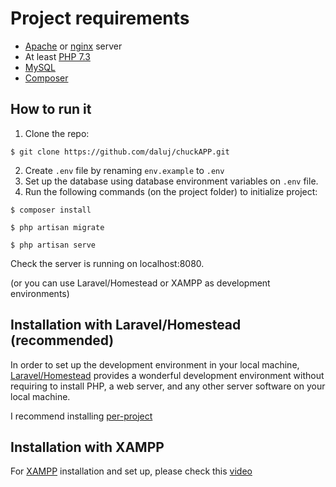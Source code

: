 # Project requirements
* [Apache](https://httpd.apache.org/download.cgi) or [nginx](https://nginx.org/en/download.html) server
* At least [PHP 7.3](https://www.php.net/releases/7_3_0.php)
* [MySQL](https://www.mysql.com/)
* [Composer](https://getcomposer.org/)

## How to run it
1. Clone the repo:
```
$ git clone https://github.com/daluj/chuckAPP.git
```
2. Create `.env` file by renaming `env.example` to `.env`
3. Set up the database using database environment variables on `.env` file. 
3. Run the following commands (on the project folder) to initialize project:
```
$ composer install
```

```
$ php artisan migrate
```

```
$ php artisan serve
```

Check the server is running on localhost:8080.

(or you can use Laravel/Homestead or XAMPP as development environments)

## Installation with Laravel/Homestead (recommended)
In order to set up the development environment in your local machine, [Laravel/Homestead](https://laravel.com/docs/8.x/homestead) provides a wonderful development environment without requiring to install PHP, a web server, and any other server software on your local machine. 

I recommend installing [per-project](https://laravel.com/docs/8.x/homestead#per-project-installation)

## Installation with XAMPP
For [XAMPP](https://www.apachefriends.org/download.html) installation and set up, please check this [video](https://www.youtube.com/watch?v=k9em7Ey00xQ)
